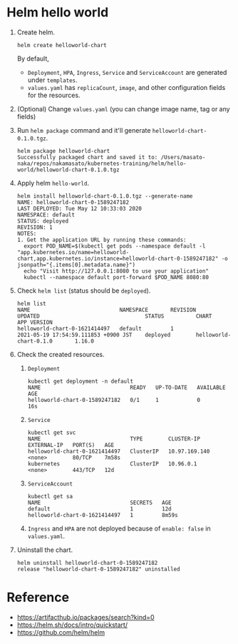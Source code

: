 # Helm hello world

1. Create helm.

    ```
    helm create helloworld-chart
    ```

    By default,
    - `Deployment`, `HPA`, `Ingress`, `Service` and `ServiceAccount` are generated under `templates`.
    - `values.yaml` has `replicaCount`, `image`, and other configuration fields for the resources.

1. (Optional) Change `values.yaml` (you can change image name, tag or any fields)
1. Run `helm package` command and it'll generate `helloworld-chart-0.1.0.tgz`.

    ```
    helm package helloworld-chart
    Successfully packaged chart and saved it to: /Users/masato-naka/repos/nakamasato/kubernetes-training/helm/hello-world/helloworld-chart-0.1.0.tgz
    ```

1. Apply helm `hello-world`.

    ```
    helm install helloworld-chart-0.1.0.tgz --generate-name
    NAME: helloworld-chart-0-1589247182
    LAST DEPLOYED: Tue May 12 10:33:03 2020
    NAMESPACE: default
    STATUS: deployed
    REVISION: 1
    NOTES:
    1. Get the application URL by running these commands:
      export POD_NAME=$(kubectl get pods --namespace default -l "app.kubernetes.io/name=helloworld-chart,app.kubernetes.io/instance=helloworld-chart-0-1589247182" -o jsonpath="{.items[0].metadata.name}")
      echo "Visit http://127.0.0.1:8080 to use your application"
      kubectl --namespace default port-forward $POD_NAME 8080:80
    ```

1. Check `helm list` (status should be `deployed`).

    ```
    helm list
    NAME                            NAMESPACE       REVISION        UPDATED                                 STATUS          CHART                        APP VERSION
    helloworld-chart-0-1621414497   default         1               2021-05-19 17:54:59.111853 +0900 JST    deployed        helloworld-chart-0.1.0       1.16.0
    ```

1. Check the created resources.

    1. `Deployment`

        ```
        kubectl get deployment -n default
        NAME                            READY   UP-TO-DATE   AVAILABLE   AGE
        helloworld-chart-0-1589247182   0/1     1            0           16s
        ```

    1. `Service`

        ```
        kubectl get svc
        NAME                            TYPE        CLUSTER-IP      EXTERNAL-IP   PORT(S)   AGE
        helloworld-chart-0-1621414497   ClusterIP   10.97.169.140   <none>        80/TCP    7m58s
        kubernetes                      ClusterIP   10.96.0.1       <none>        443/TCP   12d
        ```

    1. `ServiceAccount`

        ```
        kubectl get sa
        NAME                            SECRETS   AGE
        default                         1         12d
        helloworld-chart-0-1621414497   1         8m59s
        ```

    1. `Ingress` and `HPA` are not deployed because of `enable: false` in `values.yaml`.

1. Uninstall the chart.

    ```
    helm uninstall helloworld-chart-0-1589247182
    release "helloworld-chart-0-1589247182" uninstalled
    ```

# Reference
- https://artifacthub.io/packages/search?kind=0
- https://helm.sh/docs/intro/quickstart/
- https://github.com/helm/helm
